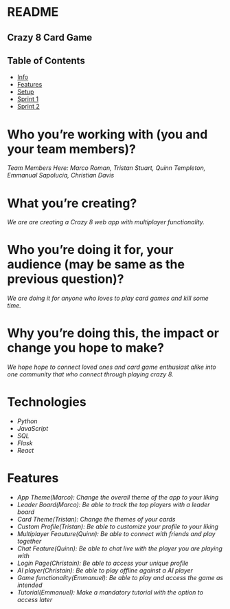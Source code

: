 # README #

## Crazy 8 Card Game ##

## Table of Contents 
-  [Info](#technologies)
-  [Features](#features)
-  [Setup](#setup)
-  [Sprint 1](#sprint-1)
-  [Sprint 2](#sprint-2)
# Who you’re working with (you and your team members)? #
*Team Members Here: Marco Roman, Tristan Stuart, Quinn Templeton, Emmanual Sapolucia, Christian Davis*

# What you’re creating? #
*We are are creating a Crazy 8 web app with multiplayer functionality.*

# Who you’re doing it for, your audience (may be same as the previous question)? #
*We are doing it for anyone who loves to play card games and kill some time.*

# Why you’re doing this, the impact or change you hope to make? #
*We hope hope to connect loved ones and card game enthusiast alike into one community that who connect through playing crazy 8.*

# Technologies # 
* *Python*
* *JavaScript*
* *SQL*
* *Flask*
* *React*

# Features # 
* *App Theme(Marco): Change the overall theme of the app to your liking*
* *Leader Board(Marco): Be able to track the top players with a leader board*
* *Card Theme(Tristan): Change the themes of your cards*
* *Custom Profile(Tristan): Be able to customize your profile to your liking*
* *Multiplayer Feauture(Quinn): Be able to connect with friends and play together*
* *Chat Feature(Quinn): Be able to chat live with the player you are playing with*
* *Login Page(Christain): Be able to access your unique profile*
* *AI player(Christain): Be able to play offline against a AI player*
* *Game functionality(Emmanuel): Be able to play and access the game as intended*
* *Tutorial(Emmanuel): Make a mandatory tutorial with the option to access later*
<br></br>
